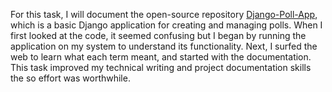 For this task, I will document the open-source repository [Django-Poll-App](https://github.com/devmahmud/Django-Poll-App), which is a basic Django application for creating and managing polls. When I first looked at the code, it seemed confusing but I began by running the application on my system to understand its functionality. Next, I surfed the web to learn what each term meant, and started with the documentation. This task improved my technical writing and project documentation skills the so effort was worthwhile.
